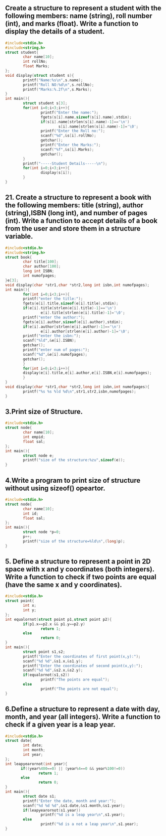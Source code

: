## Create a structure to represent a student with the following members: name (string), roll number (int), and marks (float). Write a function to display the details of a student. 
```c
#include<stdio.h>
#include<string.h>
struct student{
        char name[10];
        int rollNo;
        float Marks;
};
void display(struct student s){
        printf("Name:%s\n",s.name);
        printf("Roll NO:%d\n",s.rollNo);
        printf("Marks:%.2f\n",s.Marks);
}
int main(){
        struct student s[3];
        for(int i=0;i<3;i++){
                printf("Enter the name:");
                fgets(s[i].name,sizeof(s[i].name),stdin);
                if(s[i].name[strlen(s[i].name)-1]=='\n')
                        s[i].name[strlen(s[i].name)-1]='\0';
                printf("Enter the Roll no:");
                scanf("%d",&s[i].rollNo);
                getchar();
                printf("Enter the Marks:");
                scanf("%f",&s[i].Marks);
                getchar();
        }
        printf("-----Student Details-----\n");
        for(int i=0;i<3;i++){
                display(s[i]);
        }
}
```
## 21. Create a structure to represent a book with the following members: title (string), author (string),ISBN (long int), and number of pages (int). Write a function to accept details of a book from the user and store them in a structure variable. 
```c
#include<stdio.h>
#include<string.h>
struct book{
        char title[100];
        char author[100];
        long int ISBN;
        int numofpages;
}e[3];
void display(char *str1,char *str2,long int isbn,int numofpages);
int main(){
        for(int i=0;i<3;i++){
        printf("enter the title:");
        fgets(e[i].title,sizeof(e[i].title),stdin);
        if(e[i].title[strlen(e[i].title)-1]=='\n')
                e[i].title[strlen(e[i].title)-1]='\0';
        printf("enter the author:");
        fgets(e[i].author,sizeof(e[i].author),stdin);
        if(e[i].author[strlen(e[i].author)-1]=='\n')
                e[i].author[strlen(e[i].author)-1]='\0';
        printf("enter the isbn:");
        scanf("%ld",&e[i].ISBN);
        getchar();
        printf("enter num of pages:");
        scanf("%d",&e[i].numofpages);
        getchar();
        }
        for(int i=0;i<3;i++){
        display(e[i].title,e[i].author,e[i].ISBN,e[i].numofpages);
        }
}
void display(char *str1,char *str2,long int isbn,int numofpages){
        printf("%s %s %ld %d\n",str1,str2,isbn,numofpages);
}

```
## 3.Print size of Structure.
```c
#include<stdio.h>
struct node{
        char name[10];
        int empid;
        float sal;
};
int main(){
        struct node e;
        printf("size of the structure:%zu",sizeof(e));
}
```
## 4.Write a program to print size of structure without using sizeof() opeartor.
```c
#include<stdio.h>
struct node{
        char name[10];
        int id;
        float sal;
};
int main(){
        struct node *p=0;
        p++;
        printf("size of the structure=%ld\n",(long)p);
}
```
## 5. Define a structure to represent a point in 2D space with x and y coordinates (both integers). Write a function to check if two points are equal (have the same x and y coordinates).
```c
#include<stdio.h>
struct point{
        int x;
        int y;
};
int equalornot(struct point p1,struct point p2){
        if(p1.x==p2.x && p1.y==p2.y)
                return 1;
        else
                return 0;
}
int main(){
        struct point s1,s2;
        printf("Enter the coordinates of first point(x,y):");
        scanf("%d %d",&s1.x,&s1.y);
        printf("Enter the coordinates of second point(x,y):");
        scanf("%d %d",&s2.x,&s2.y);
        if(equalornot(s1,s2))
                printf("The points are equal");
        else
                printf("The points are not equal");
}
```
## 6.Define a structure to represent a date with day, month, and year (all integers). Write a function to check if a given year is a leap year. 
```c
#include<stdio.h>
struct date{
        int date;
        int month;
        int year;
};
int leapyearornot(int year){
       if((year%400==0) || (year%4==0 && year%100!=0))
               return 1;
       else
               return 0;
}
int main(){
        struct date s1;
        printf("Enter the date, month and year:");
        scanf("%d %d %d",&s1.date,&s1.month,&s1.year);
        if(leapyearornot(s1.year))
                printf("%d is a leap year\n",s1.year);
        else
                printf("%d is a not a leap year\n",s1.year);
}
```
